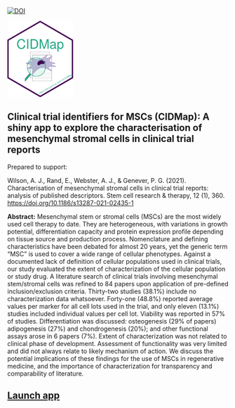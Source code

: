 [![DOI](https://zenodo.org/badge/DOI/10.5281/zenodo.4012398.svg)](https://doi.org/10.5281/zenodo.4012398)



<img src="www/hex-CIDMap.png" width="150" alt="hex-logo"/> 

## Clinical trial identifiers for MSCs (CIDMap): A shiny app to explore the characterisation of mesenchymal stromal cells in clinical trial reports

Prepared to support:

Wilson, A. J., Rand, E., Webster, A. J., & Genever, P. G. (2021). Characterisation of mesenchymal stromal cells in clinical trial reports: analysis of published descriptors. Stem cell research & therapy, 12 (1), 360. https://doi.org/10.1186/s13287-021-02435-1

**Abstract:** Mesenchymal stem or stromal cells (MSCs) are the most widely used cell therapy to date. They are heterogeneous, with variations in growth potential, differentiation capacity and protein expression profile depending on tissue source and production process. Nomenclature and defining characteristics have been debated for almost 20 years, yet the generic term “MSC” is used to cover a wide range of cellular phenotypes. Against a documented lack of definition of cellular populations used in clinical trials, our study evaluated the extent of characterization of the cellular population or study drug. A literature search of clinical trials involving mesenchymal stem/stromal cells was refined to 84 papers upon application of pre-defined inclusion/exclusion criteria. Thirty-two studies (38.1%) include no characterization data whatsoever. Forty-one (48.8%) reported average values per marker for all cell lots used in the trial, and only eleven (13.1%) studies included individual values per cell lot. Viability was reported in 57% of studies. Differentiation was discussed: osteogenesis (29% of papers) adipogenesis (27%) and chondrogenesis (20%); and other functional assays arose in 6 papers (7%). Extent of characterization was not related to clinical phase of development. Assessment of functionality was very limited and did not always relate to likely mechanism of action. We discuss the potential implications of these findings for the use of MSCs in regenerative medicine, and the importance of characterization for transparency and comparability of literature.

## [Launch app](https://shiny.york.ac.uk/er13/CIDMap/)
